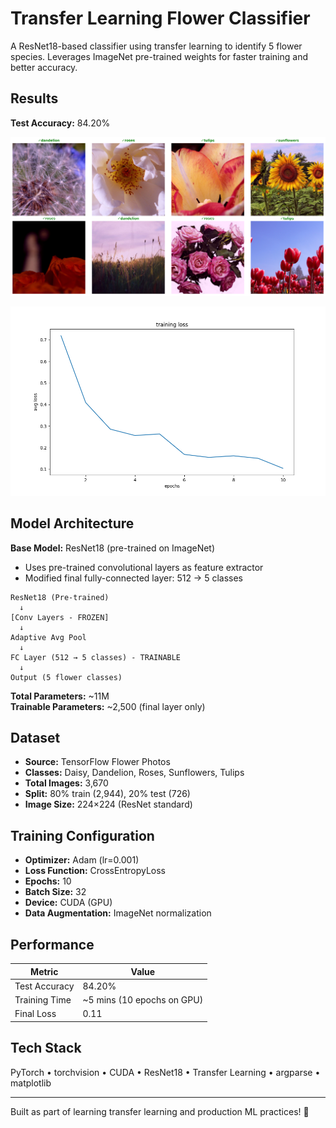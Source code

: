 # Transfer Learning Flower Classifier

A ResNet18-based classifier using transfer learning to identify 5 flower species. Leverages ImageNet pre-trained weights for faster training and better accuracy.

## Results

**Test Accuracy:** 84.20%

![Sample Predictions](predictions.png)

![Training Loss](loss_curve.png)

## Model Architecture

**Base Model:** ResNet18 (pre-trained on ImageNet)

- Uses pre-trained convolutional layers as feature extractor
- Modified final fully-connected layer: 512 → 5 classes

```
ResNet18 (Pre-trained)
  ↓
[Conv Layers - FROZEN]
  ↓
Adaptive Avg Pool
  ↓
FC Layer (512 → 5 classes) - TRAINABLE
  ↓
Output (5 flower classes)
```

**Total Parameters:** ~11M  
**Trainable Parameters:** ~2,500 (final layer only)

## Dataset

- **Source:** TensorFlow Flower Photos
- **Classes:** Daisy, Dandelion, Roses, Sunflowers, Tulips
- **Total Images:** 3,670
- **Split:** 80% train (2,944), 20% test (726)
- **Image Size:** 224×224 (ResNet standard)

## Training Configuration

- **Optimizer:** Adam (lr=0.001)
- **Loss Function:** CrossEntropyLoss
- **Epochs:** 10
- **Batch Size:** 32
- **Device:** CUDA (GPU)
- **Data Augmentation:** ImageNet normalization

## Performance

| Metric        | Value                      |
| ------------- | -------------------------- |
| Test Accuracy | 84.20%                     |
| Training Time | ~5 mins (10 epochs on GPU) |
| Final Loss    | 0.11                       |

## Tech Stack

PyTorch • torchvision • CUDA • ResNet18 • Transfer Learning • argparse • matplotlib

---

Built as part of learning transfer learning and production ML practices! 🌸
